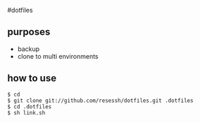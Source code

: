 #dotfiles

## purposes
* backup
* clone to multi environments

## how to use
    $ cd
    $ git clone git://github.com/resessh/dotfiles.git .dotfiles
    $ cd .dotfiles
    $ sh link.sh
